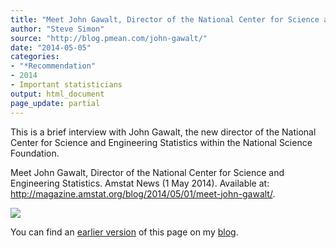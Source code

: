 ```yaml
---
title: "Meet John Gawalt, Director of the National Center for Science and Engineering Statistics"
author: "Steve Simon"
source: "http://blog.pmean.com/john-gawalt/"
date: "2014-05-05"
categories:
- "*Recommendation"
- 2014
- Important statisticians
output: html_document
page_update: partial
---
```


This is a brief interview with John Gawalt, the new director of the
National Center for Science and Engineering Statistics within the
National Science Foundation.

<!---More--->

Meet John Gawalt, Director of the National Center for Science and
Engineering Statistics. Amstat News (1 May 2014). Available at:
<http://magazine.amstat.org/blog/2014/05/01/meet-john-gawalt/>.

![](http://www.pmean.com/new-images/14/john-gawalt01.png)

You can find an [earlier version][sim1] of this page on my [blog][sim2].

[sim1]: http://blog.pmean.com/john-gawalt/
[sim2]: http://blog.pmean.com